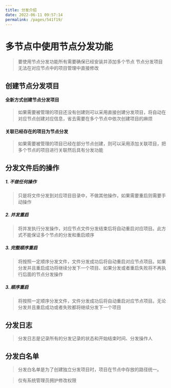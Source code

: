 ```yaml
---
title: 分发介绍
date: 2022-06-11 09:57:14
permalink: /pages/541f19/
---
```

# 多节点中使用节点分发功能

> 要使用节点分发功能所有需要确保已经安装并添加多个节点
> 节点分发项目无法在对应节点中的项目管理中直接修改

## 创建节点分发项目

#### 全新方式创建节点分发项目

> 如果需要被管理的项目还没有创建则可以采用直接创建分发项目，将自动在对应节点创建对应信息，省去需要在多个节点中依次创建项目的麻烦

#### 关联已经存在的项目为节点分发

> 如果需要被管理的项目已经在部分节点创建，则可以采用添加关联项目，把多个节点的项目进行关联然后具有分发功能

## 分发文件后的操作

#####  1. 不做任何操作

> 只是将文件分发到对应项目目录中，不做其他操作，如果需要重启则需要手动操作

##### 2. 并发重启

> 将并发执行分发操作，对应节点文件分发结束后将自动重启对应项目。此方式不能保证多个节点的分发和重启顺序

##### 3. 完整顺序重启

> 将按照一定顺序分发文件，文件分发成功后将自动重启对应节点项目。如果分发并且重启成功将继续分发下一个项目、如果分发或者重启失败将不再执行后面的节点分发操作

##### 3. 顺序重启

> 将按照一定顺序分发文件，文件分发成功后将自动重启对应节点项目。无论分发并且重启成功或者失败都将继续分发下一个项目


##  分发日志

> 分发日志是记录所有的分发记录的状态和开始结束时间、分发操作人

## 分发白名单
> 分发白名单是为了创建独立分发项目时，项目在节点中存放的路径统一。

> 仅有系统管理员拥护修改权限
